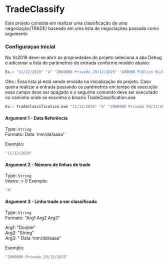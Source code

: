 # TradeClassify

Este projeto consiste em realizar uma classificação de uma negociação(TRADE) baseado em uma lista de negociações passada como argumento


### Configuraçao Inicial

No Vs2019 deve-se abrir as propriedades do projeto seleciona a aba Debug e adicionar a lista de parâmetros de entrada conforme modelo abaixo:

```bash
Ex.: "11/12/2020" "4" "2000000 Privado 29/12/2025" "400000 Público 01/07/2020" "5000000 Público 01/02/2024" "3000000 Público 26/10/2023"
```

Obs.: Essa lista já está sendo enviada na inicialização do projeto. Caso queira realizar a entrada passando os parêmetros em tempo de execução esse campo deve ser apagado e o seguinte comando deve ser executado no caminho onde se encontra o binario TradeClassification.exe

```bash
Ex.: TradeClassification.exe "11/12/2020" "4" "2000000 Privado 29/12/2025" "400000 Público 01/07/2020" "5000000 Público 01/02/2024" "3000000 Público 26/10/2023"
```

#### Argument 1 - Data Referência
Type: `String`  
Formato: Data 'mm/dd/aaaa'`

Exemplo:
```bash
"11/12/2020"
```

#### Argument 2 - Número de linhas de trade
Type: `String`  
Inteiro: > 0 
Exemplo:
```bash
"4"
```

#### Argument 3 - Linha trade a ser classificada
Type: `String`  
Formato: "Arg1 Arg2 Arg3"  

Arg1: "Double"  
Arg2: "String"  
Arg3: " Data 'mm/dd/aaaa"  

Exemplo:
```bash
"2000000 Privado 29/12/2025"
```






